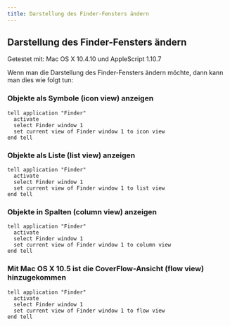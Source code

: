 ```yaml
---
title: Darstellung des Finder-Fensters ändern
---
```


## Darstellung des Finder-Fensters ändern


Getestet mit: Mac OS X 10.4.10 und AppleScript 1.10.7

Wenn man die Darstellung des Finder-Fensters ändern möchte, dann kann man dies wie folgt tun:

### Objekte als Symbole (icon view) anzeigen

```applescript
tell application "Finder"
  activate
  select Finder window 1
  set current view of Finder window 1 to icon view
end tell
```

### Objekte als Liste (list view) anzeigen

```applescript
tell application "Finder"
  activate
  select Finder window 1
  set current view of Finder window 1 to list view
end tell
```

### Objekte in Spalten (column view) anzeigen

```applescript
tell application "Finder"
  activate
  select Finder window 1
  set current view of Finder window 1 to column view
end tell
```

### Mit Mac OS X 10.5 ist die CoverFlow-Ansicht (flow view) hinzugekommen

```applescript
tell application "Finder"
  activate
  select Finder window 1
  set current view of Finder window 1 to flow view
end tell
```
